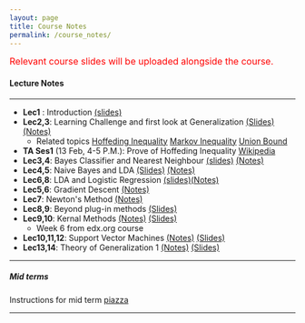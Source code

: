 ```yaml
---
layout: page
title: Course Notes
permalink: /course_notes/
---
```


<font size="3" color="red">Relevant course slides will be uploaded alongside the course.</font>

#### Lecture Notes
___
- **Lec1** : Introduction [(slides)](https://goo.gl/afZAyn) 
- **Lec2,3**: Learning Challenge and first look at Generalization [(Slides)](https://goo.gl/AFi3p2) [(Notes)](https://goo.gl/Yg26UV)
   - Related topics [Hoffeding Inequality](https://en.wikipedia.org/wiki/Hoeffding%27s_inequality) 
     [Markov Inequality](https://en.wikipedia.org/wiki/Markov%27s_inequality) 
	 [Union Bound](https://en.wikipedia.org/wiki/Boole%27s_inequality)
- **TA Ses1** (13 Feb, 4-5 P.M.): Prove of Hoffeding Inequality [Wikipedia](https://goo.gl/Z6LxJr)
- **Lec3,4**: Bayes Classifier and Nearest Neighbour [(slides)](https://goo.gl/4S81up) [(Notes)](https://goo.gl/MjnEXx)
- **Lec4,5**: Naive Bayes and LDA [(Slides)](https://goo.gl/Qwt7qW) [(Notes)](https://goo.gl/1dWSpW)
- **Lec6,8**: LDA and Logistic Regression [(slides)](https://goo.gl/kdzYJh)[(Notes)](https://goo.gl/KKqGFc)
- **Lec5,6**: Gradient Descent [(Notes)](https://goo.gl/dCv7mR)
- **Lec7**: Newton's Method [(Notes)](https://goo.gl/8Sj53c)
- **Lec8,9**: Beyond plug-in methods [(Slides)](https://goo.gl/uDutWE)
- **Lec9,10**: Kernal Methods [(Notes)](https://goo.gl/aRbE1W) [(Slides)](https://goo.gl/pby8D6)
	- Week 6 from edx.org course
- **Lec10,11,12**: Support Vector Machines [(Notes)](https://goo.gl/orjHgK) [(Slides)](https://goo.gl/hhJNoF)
- **Lec13,14**: Theory of Generalization 1 [(Notes)]() [(Slides)](https://goo.gl/mU8xX9)

***

##### Mid terms 
Instructions for mid term [piazza](https://piazza.com/class/jdbr14a4r092to?cid=33)

***
